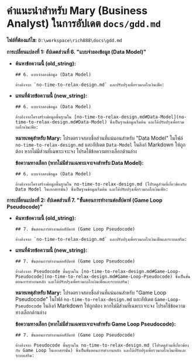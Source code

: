 # คำแนะนำสำหรับ Mary (Business Analyst) ในการอัปเดต `docs/gdd.md`

**ไฟล์ที่ต้องแก้ไข:** `D:\workspace\rich888\docs\gdd.md`

**การเปลี่ยนแปลงที่ 1: อัปเดตส่วนที่ 6. "แบบจำลองข้อมูล (Data Model)"**

*   **ค้นหาข้อความนี้ (old_string):**
    ```
    ## 6. แบบจำลองข้อมูล (Data Model)

    อ้างอิงจาก `no-time-to-relax-design.md` และปรับปรุงเพื่อรวมกลไกเงินเฟ้อ:
    ```

*   **แทนที่ด้วยข้อความนี้ (new_string):**
    ```
    ## 6. แบบจำลองข้อมูล (Data Model)

    อ้างอิงจากโครงสร้างข้อมูลพื้นฐานใน [no-time-to-relax-design.md#Data-Model](no-time-to-relax-design.md#Data-Model) ซึ่งเป็นฐานข้อมูลเริ่มต้น และได้ปรับปรุงเพื่อรวมกลไกเงินเฟ้อ:
    ```
    **หมายเหตุสำหรับ Mary:** โปรดตรวจสอบชื่อส่วนที่แน่นอนสำหรับ "Data Model" ในไฟล์ `no-time-to-relax-design.md` และอัปเดต `Data-Model` ในลิงก์ Markdown ให้ถูกต้อง หากไม่มีส่วนที่เฉพาะเจาะจง โปรดใช้ข้อความทางเลือกด้านล่าง

    **ข้อความทางเลือก (หากไม่มีส่วนเฉพาะเจาะจงสำหรับ Data Model):**
    ```
    ## 6. แบบจำลองข้อมูล (Data Model)

    อ้างอิงจากโครงสร้างข้อมูลพื้นฐานใน no-time-to-relax-design.md (โปรดดูส่วนที่เกี่ยวข้องกับ Data Model ในเอกสารนั้น) ซึ่งเป็นฐานข้อมูลเริ่มต้น และได้ปรับปรุงเพื่อรวมกลไกเงินเฟ้อ:
    ```

**การเปลี่ยนแปลงที่ 2: อัปเดตส่วนที่ 7. "ขั้นตอนการทำงานต่อสัปดาห์ (Game Loop Pseudocode)"**

*   **ค้นหาข้อความนี้ (old_string):**
    ```
    ## 7. ขั้นตอนการทำงานต่อสัปดาห์ (Game Loop Pseudocode)

    อ้างอิงจาก `no-time-to-relax-design.md` และปรับปรุงเพื่อรวมกลไกเงินเฟ้อและระบบเสริม:
    ```

*   **แทนที่ด้วยข้อความนี้ (new_string):**
    ```
    ## 7. ขั้นตอนการทำงานต่อสัปดาห์ (Game Loop Pseudocode)

    อ้างอิงจาก Pseudocode พื้นฐานใน [no-time-to-relax-design.md#Game-Loop-Pseudocode](no-time-to-relax-design.md#Game-Loop-Pseudocode) ซึ่งเป็นขั้นตอนการทำงานหลัก และได้ปรับปรุงเพื่อรวมกลไกเงินเฟ้อและระบบเสริม:
    ```
    **หมายเหตุสำหรับ Mary:** โปรดตรวจสอบชื่อส่วนที่แน่นอนสำหรับ "Game Loop Pseudocode" ในไฟล์ `no-time-to-relax-design.md` และอัปเดต `Game-Loop-Pseudocode` ในลิงก์ Markdown ให้ถูกต้อง หากไม่มีส่วนที่เฉพาะเจาะจง โปรดใช้ข้อความทางเลือกด้านล่าง

    **ข้อความทางเลือก (หากไม่มีส่วนเฉพาะเจาะจงสำหรับ Game Loop Pseudocode):**
    ```
    ## 7. ขั้นตอนการทำงานต่อสัปดาห์ (Game Loop Pseudocode)

    อ้างอิงจาก Pseudocode พื้นฐานใน no-time-to-relax-design.md (โปรดดูส่วนที่เกี่ยวข้องกับ Game Loop ในเอกสารนั้น) ซึ่งเป็นขั้นตอนการทำงานหลัก และได้ปรับปรุงเพื่อรวมกลไกเงินเฟ้อและระบบเสริม:
    ```

